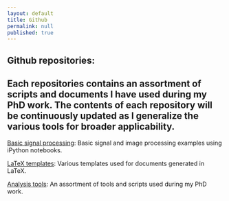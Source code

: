 ```yaml
---
layout: default
title: Github
permalink: null
published: true
---
```


Github repositories:
---------

Each repositories contains an assortment of scripts and documents I have used during my PhD work. The contents of each repository will be continuously updated as I generalize the various tools for broader applicability. 
---------

[Basic signal processing](https://github.com/richkylet/iPython-signal-processing): Basic signal and image processing examples using iPython notebooks. 

[LaTeX templates](https://github.com/richkylet/LaTeX): Various templates used for documents generated in LaTeX. 

[Analysis tools](https://github.com/richkylet/analysis-tools): An assortment of tools and scripts used during my PhD work. 

